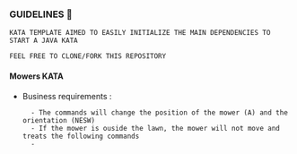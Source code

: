 ### GUIDELINES :rocket:

    KATA TEMPLATE AIMED TO EASILY INITIALIZE THE MAIN DEPENDENCIES TO START A JAVA KATA

    FEEL FREE TO CLONE/FORK THIS REPOSITORY


#### Mowers KATA

- Business requirements :

        - The commands will change the position of the mower (A) and the orientation (NESW)
        - If the mower is ouside the lawn, the mower will not move and treats the following commands
        -  